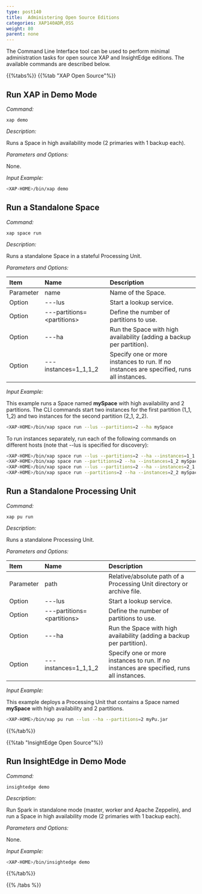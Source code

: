 ```yaml
---
type: post140
title:  Administering Open Source Editions
categories: XAP140ADM,OSS
weight: 80
parent: none
---
```

 
The Command Line Interface tool can be used to perform minimal administration tasks for open source XAP and InsightEdge editions. The available commands are described below.

{{%tabs%}}
{{%tab "XAP Open Source"%}}

## Run XAP in Demo Mode

*Command:* 

`xap demo`

*Description:* 

Runs a Space in high availability mode (2 primaries with 1 backup each).

*Parameters and Options:*

None.
 
*Input Example:*

```bash
<XAP-HOME>/bin/xap demo
``` 


## Run a Standalone Space

*Command:* 

`xap space run`

*Description:* 

Runs a standalone Space in a stateful Processing Unit.

*Parameters and Options:*


| Item | Name | Description |
|:-----|:-----|:------------|
| Parameter | name | Name of the Space. |
| Option    | ---lus| Start a lookup service. |
| Option    | ---partitions=\<partitions\> |Define the number of partitions to use.|
| Option    | ---ha | Run the Space with high availability (adding a backup per partition). |
| Option    | ---instances=1_1,1_2 | Specify one or more instances to run. If no instances are specified, runs all instances.|
 

*Input Example:*

This example runs a Space named **mySpace** with high availability and 2 partitions. The CLI commands start two instances for the first partition (1_1, 1_2) and two instances for the second partition (2_1, 2_2).

```bash
<XAP-HOME>/bin/xap space run --lus --partitions=2 --ha mySpace
```

To run instances separately, run each of the following commands on different hosts (note that --lus is specified for discovery):

```bash
<XAP-HOME>/bin/xap space run --lus --partitions=2 --ha --instances=1_1 mySpace
<XAP-HOME>/bin/xap space run --partitions=2 --ha --instances=1_2 mySpace
<XAP-HOME>/bin/xap space run --lus --partitions=2 --ha --instances=2_1 mySpace
<XAP-HOME>/bin/xap space run --partitions=2 --ha --instances=2_2 mySpace
```

## Run a Standalone Processing Unit

*Command:* 

`xap pu run`

*Description:* 

Runs a standalone Processing Unit.

*Parameters and Options:*


| Item | Name | Description |
|:-----|:-----|:------------|
| Parameter | path | Relative/absolute path of a Processing Unit directory or archive file.|
| Option    | ---lus| Start a lookup service. |
| Option    | ---partitions=\<partitions\> |Define the number of partitions to use.|
| Option    | ---ha | Run the Space with high availability (adding a backup per partition). |
| Option    | ---instances=1_1,1_2 | Specify one or more instances to run. If no instances are specified, runs all instances.|


*Input Example:*

This example deploys a Processing Unit that contains a Space named **mySpace** with high availability and 2 partitions. 

```bash
<XAP-HOME>/bin/xap pu run --lus --ha --partitions=2 myPu.jar
```

{{%/tab%}}

{{%tab "InsightEdge Open Source"%}}

## Run InsightEdge in Demo Mode

*Command:*

`insightedge demo`

*Description:*

Run Spark in standalone mode (master, worker and Apache Zeppelin), and run a Space in high availability mode (2 primaries with 1 backup each).

*Parameters and Options:*

None.

*Input Example:*

```bash
<XAP-HOME>/bin/insightedge demo
```

{{%/tab%}}

{{% /tabs %}}
